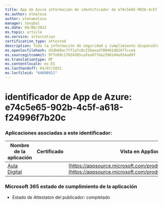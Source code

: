 ```yaml
---
title: App de Azure información de identificador de e74c5e65-902b-4c5f-a618-f24996f7b20c
ms.author: elmalova
author: elenamalova
manager: tonybal
ms.date: 04/06/2022
ms.topic: article
ms.service: attestation
certification_type: attested
description: Toda la información de seguridad y cumplimiento disponible para e74c5e65-902b-4c5f-a618-f24996f7b20c.
ms.openlocfilehash: d3db69ac7ff1a7c0c216aead709461d8267fcce4
ms.sourcegitcommit: 9f7e69c17034365cafea977da23961d4e934ad9f
ms.translationtype: MT
ms.contentlocale: es-ES
ms.lasthandoff: 04/07/2022
ms.locfileid: "64698911"
---
```

# <a name="azure-app-id-e74c5e65-902b-4c5f-a618-f24996f7b20c"></a>identificador de App de Azure: e74c5e65-902b-4c5f-a618-f24996f7b20c


### <a name="apps-associated-with-this-id"></a>Aplicaciones asociadas a este identificador:
| **Nombre de la aplicación** | **Certificado** | **Vista en AppSource** |
|--------------|---------------|-----------------------|
| [Aula Digital](../forward/WA200003108.md) |  | [https://appsource.microsoft.com/product/office/WA200003108](https://appsource.microsoft.com/product/office/WA200003108) |

### <a name="microsoft-365-app-compliance-status"></a>Microsoft 365 estado de cumplimiento de la aplicación
- Estado de Attestaton del publicador: completado

